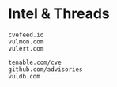 # Intel & Threads


    cvefeed.io
    vulmon.com
    vulert.com

    tenable.com/cve
    github.com/advisories
    vuldb.com



